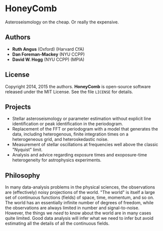 # HoneyComb

Asteroseismology on the cheap.  Or really the expensive.

## Authors

* **Ruth Angus** (Oxford) (Harvard CfA)
* **Dan Foreman-Mackey** (NYU CCPP)
* **David W. Hogg** (NYU CCPP) (MPIA)

## License

Copyright 2014, 2015 the authors.
**HoneyComb** is open-source software released under the MIT License.
See the file `LICENSE` for details.

## Projects

* Stellar asteroseismology or parameter estimation without explicit line identification or peak identification in the periodogram.
* Replacement of the FFT or periodogram with a model that generates the data, including heterogenous, finite integration times on a heterogeneous grid, and heteroskedastic noise.
* Measurement of stellar oscillations at frequencies well above the classic "Nyquist" limit.
* Analysis and advice regarding exposure times and exoposure-time heterogeneity for astrophysics experiments.

## Philosophy

In many data-analysis problems in the physical sciences,
the observations are (effectively) noisy projections of the world.
"The world" is itself a large set of continuous functions (fields)
of space, time, momentum, and so on.
The world has an essentially infinite number of degrees of freedom,
while the observations are always limited in number and signal-to-noise.
However, the things we *need* to know about the world are in many cases quite limited.
Good data analysis will infer what we need to infer
but avoid estimating all the details of all the continuous fields.
